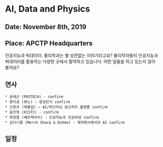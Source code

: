 # AI, Data and Physics

## Date: November 8th, 2019
## Place: APCTP Headquarters

인공지능과 빅데이터. 물리학과는 별 상관없는 이야기라고요? 물리학자들이 인공지능과 빅데이터를 활용하는 다양한 곳에서 활약하고 있습니다. 어떤 일들을 하고 있는지 알아볼까요?

## 연사
	* 송태근 (POSTECH) - confirm
	* 왕지성 (뷰노) – 음성인식 confirm
	* 신정규 (래블업) – AI/머신러닝 분산처리 플랫폼 confirm
	* 윤진혁 (KISTI) - confirm
	* 최정열 (쎄트렉아이) - 인공지능과 인공위성 confirm
	* 김다니엘 (Merck Sharp & Dohme) - 제약회사에서의 AI confirm 

## 일정
